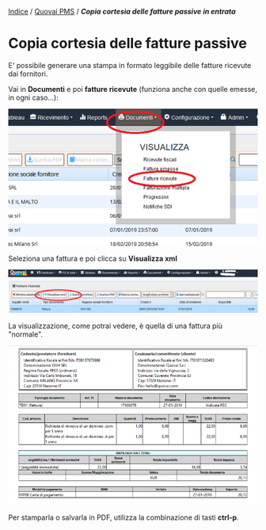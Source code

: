 [Indice](index.md) / [Quovai PMS](quovai-pms-it.md) / ***Copia cortesia delle fatture passive in entrata***

# Copia cortesia delle fatture passive 

E' possibile generare una stampa in formato leggibile delle fatture ricevute dai fornitori.

Vai in **Documenti** e poi **fatture ricevute** (funziona anche con quelle emesse, in ogni caso...):

![](images/copia-cortesia-fatture-passive-001.png)

Seleziona una fattura e poi clicca su **Visualizza xml**

![](images/copia-cortesia-fatture-passive-002.png)

La visualizzazione, come potrai vedere, è quella di una fattura più "normale".

![](images/copia-cortesia-fatture-passive-003.png)

Per stamparla o salvarla in PDF, utilizza la combinazione di tasti **ctrl-p**.